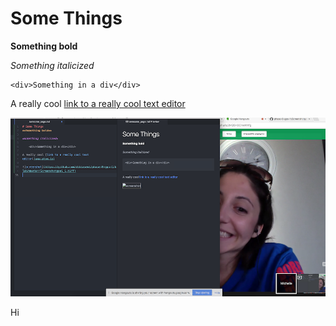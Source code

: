 # Some Things
**Something bold**

*Something italicized*

    <div>Something in a div</div>

A really cool [link to a really cool text editor](www.atom.io)

![screenshot](https://github.com/dibiasemi/phase-0-gps-1/blob/master/Screen%20Shot%202017-06-27%20at%206.13.29%20PM.png)

Hi
